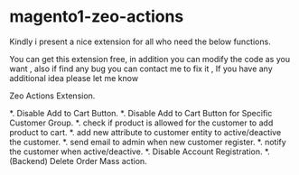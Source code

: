 # magento1-zeo-actions
Kindly i present a nice extension for all who need the below functions.

You can get this extension free, in addition you can modify the code as you want , also if find any bug you can contact me to fix it , If you have any additional idea please let me know 

Zeo Actions Extension.

*. Disable Add to Cart Button.
*. Disable Add to Cart Button for Specific Customer Group.
*. check if product is allowed for the customer to add product to cart.
*. add new attribute to customer entity to active/deactive the customer.
*. send email to admin when new customer register.
*. notify the customer when active/deactive.
*. Disable Account Registration.
*. (Backend) Delete Order Mass action.
